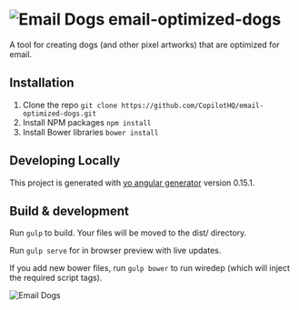 # ![Email Dogs](http://emaildog.club/images/dog-logo.png) email-optimized-dogs
A tool for creating dogs (and other pixel artworks) that are optimized for email.

## Installation
1. Clone the repo `git clone https://github.com/CopilotHQ/email-optimized-dogs.git`
2. Install NPM packages `npm install`
3. Install Bower libraries `bower install`


## Developing Locally
This project is generated with [yo angular generator](https://github.com/yeoman/generator-angular)
version 0.15.1.

## Build & development

Run `gulp` to build.  Your files will be moved to the dist/ directory.

Run `gulp serve` for in browser preview with live updates.

If you add new bower files, run `gulp bower` to run wiredep (which will inject the required script tags).

![Email Dogs](http://emaildog.club/images/dogs/dog_003.png)